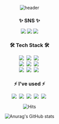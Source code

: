 <div align=center>	
  
![header](https://capsule-render.vercel.app/api?type=cylinder&color=faecc3&height=200&section=header&text=EUXZII&fontSize=80)
  
<h3> ✨ SNS ✨ </h3>
<a href="https://blog.naver.com/zoooz0616" target="_blank"><img src="https://img.shields.io/badge/Blog-1EC800?style=flat-square&logo=Naver&logoColor=white"/></a>
<a href="https://www.instagram.com/qq_rlozi/" target="_blank"><img src="https://img.shields.io/badge/Instagram-E4405F?style=flat-square&logo=Instagram&logoColor=white"/></a>
<a href="https://exuzii.tistory.com/" target="_blank"><img src="https://img.shields.io/badge/Tistory-000000?style=flat-square&logo=Tistory&logoColor=white"/></a>
</div>


<div aglign=center>
  
<h3 align="center"> 🛠 Tech Stack 🛠 </h3>
  
<p align="center">
  <img src="https://img.shields.io/badge/Java-007396?style=flat-square&logo=Java&logoColor=white"/></a>&nbsp
  <img src="https://img.shields.io/badge/Python-3766AB?style=flat-square&logo=Python&logoColor=white"/></a>&nbsp 
  <img src="https://img.shields.io/badge/C++-00599C?style=flat-square&logo=cplusplus&logoColor=white"/></a>&nbsp 
  <br>
  <img src="https://img.shields.io/badge/SpringBoot-6DB33F?style=flat-square&logo=SpringBoot&logoColor=white"/></a>&nbsp 
  <img src="https://img.shields.io/badge/HTML-E34F26?style=flat-square&logo=html5&logoColor=white"/></a>&nbsp
  <img src="https://img.shields.io/badge/CSS-F7DF1E?style=flat-square&logo=css3&logoColor=white"/></a>&nbsp 
  <br>
  <img src="https://img.shields.io/badge/Mysql-4479A1?style=flat-square&logo=mysql&logoColor=white"/></a>&nbsp 
  <img src="https://img.shields.io/badge/AWS-232F3E?style=flat-square&logo=AmazonAWS&logoColor=white"/></a>&nbsp 
  <img src="https://img.shields.io/badge/Android-3DDC84?style=flat-square&logo=android&logoColor=white"/></a>&nbsp 
</p>
</div>

<div align="center">
<div aglign=center>
  
<h3 align="center"> ⚡ I've used ⚡ </h3>
  <p align="center">
  <img src="https://img.shields.io/badge/Jira-0052CC?style=flat-square&logo=jira&logoColor=white"/></a>&nbsp
  <img src="https://img.shields.io/badge/Github-181717?style=flat-square&logo=github&logoColor=white"/></a>&nbsp 
  <img src="https://img.shields.io/badge/Trello-0052CC?style=flat-square&logo=trello&logoColor=white"/></a>&nbsp 
  <img src="https://img.shields.io/badge/Notion-000000?style=flat-square&logo=notion&logoColor=white"/></a>&nbsp 
  <img src="https://img.shields.io/badge/Slack-4A154B?style=flat-square&logo=slack&logoColor=white"/></a>&nbsp
</p>
</div>
  
![Hits](https://hits.seeyoufarm.com/api/count/incr/badge.svg?url=https%3A%2F%2Fgithub.com%2Fzoooz0616%2Fhit-counter&count_bg=%23F146C0&title_bg=%23555555&icon=&icon_color=%23E7E7E7&title=hits&edge_flat=false)
  
![Anurag's GitHub stats](https://github-readme-stats.vercel.app/api?username=zoooz0616&show_icons=true&theme=swift)


